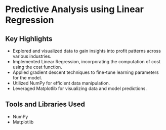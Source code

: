 # Predictive Analysis using Linear Regression

## Key Highlights

- Explored and visualized data to gain insights into profit patterns across various industries.
- Implemented Linear Regression, incorporating the computation of cost using the cost function.
- Applied gradient descent techniques to fine-tune learning parameters for the model.
- Utilized NumPy for efficient data manipulation.
- Leveraged Matplotlib for visualizing data and model predictions.

## Tools and Libraries Used

- NumPy
- Matplotlib


